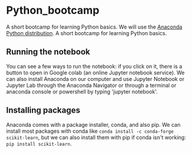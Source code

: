 # Python_bootcamp
 A short bootcamp for learning Python basics. We will use the [Anaconda Python distribution](https://www.anaconda.com/products/individual).
 A short bootcamp for learning Python basics.

## Running the notebook
You can see a few ways to run the notebook: if you click on it, there is a button to open in Google colab (an online Jupyter notebook service). We can also install Anaconda on our computer and use Jupyter Notebook or Jupyter Lab through the Anaconda Navigator or through a terminal or anaconda console or powershell by typing 'jupyter notebook'.

## Installing packages
Anaconda comes with a package installer, conda, and also pip. We can install most packages with conda like `conda install -c conda-forge scikit-learn`, but we can also install them with pip if conda isn't working: `pip install scikit-learn`.
